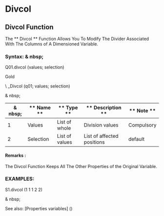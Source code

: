 # Divcol

## Divcol Function

The ** Divcol ** Function Allows You To Modify The Divider Associated With The Columns of A Dimensioned Variable.

### Syntax: & nbsp;

Q01.divcol (values; selection)

Gold

\ _Divcol (q01; values; selection)

& nbsp;

|& nbsp;|** Name ** |** Type ** |** Description ** |** Note ** |
|--- |--- |--- |--- |--- |
|&#49;|Values ​​|List of whole |Division values ​​|Compulsory |
|&#50;|Selection |List of values ​​|List of affected positions |default |


#### Remarks :

The Divcol Function Keeps All The Other Properties of the Original Variable.

### EXAMPLES:

S1.divcol (1 1 1 2 2)

& nbsp;

See also: [Properties variables] (<modify Proproprietesdesvariable.md>)